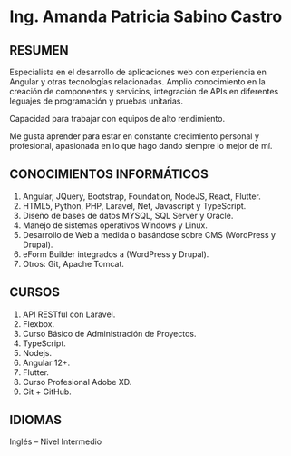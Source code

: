 # Ing. Amanda Patricia Sabino Castro 


## RESUMEN							               

Especialista en el desarrollo de aplicaciones web con experiencia en Angular y otras tecnologías relacionadas. Amplio conocimiento en la creación de componentes y servicios, integración de APIs en diferentes leguajes de programación y pruebas unitarias.

Capacidad para trabajar con equipos de alto rendimiento.

Me gusta aprender para estar en constante crecimiento personal y profesional, apasionada en lo que hago dando siempre lo mejor de mí.

## CONOCIMIENTOS INFORMÁTICOS

1.	Angular, JQuery, Bootstrap, Foundation, NodeJS, React, Flutter.
2.	HTML5, Python, PHP, Laravel, Net, Javascript y TypeScript.
3.	Diseño de bases de datos MYSQL, SQL Server y Oracle.
4.	Manejo de sistemas operativos Windows y Linux.
5.	Desarrollo de Web a medida o basándose sobre CMS (WordPress y Drupal).
6.	eForm Builder integrados a (WordPress y Drupal).
7.	Otros: Git, Apache Tomcat.


## CURSOS

1. API RESTful con Laravel.
2. Flexbox.
3. Curso Básico de Administración de Proyectos.
4. TypeScript.
5. Nodejs.
6. Angular 12+.
7. Flutter.
8. Curso Profesional Adobe XD.
9. Git + GitHub.

## IDIOMAS

Inglés – Nivel Intermedio
